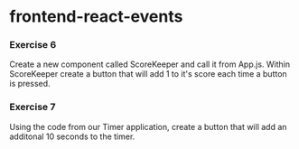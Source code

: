 # frontend-react-events

### Exercise 6
Create a new component called ScoreKeeper and call it from App.js. Within ScoreKeeper create a button that will add 1 to it's score each time a button is pressed.

### Exercise 7
Using the code from our Timer application, create a button that will add an additonal 10 seconds to the timer.
